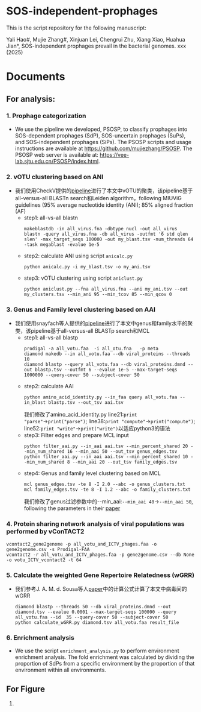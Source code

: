 # SOS-independent-prophages
This is the script repository for the following manuscript:

Yali Hao#, Mujie Zhang#, Xinjuan Lei, Chengrui Zhu, Xiang Xiao, Huahua Jian*, SOS-independent prophages prevail in the bacterial genomes. xxx (2025)

# Documents

## For analysis:

### 1. Prophage categorization
   
- We use the pipeline we developed, PSOSP, to classify prophages into SOS-dependent prophages (SdP), SOS-uncertain prophages (SuPs), and SOS-independent prophages (SiPs). The PSOSP scripts and usage instructions are available at https://github.com/mujiezhang/PSOSP. The PSOSP web server is available at: https://vee-lab.sjtu.edu.cn/PSOSP/index.html.
   
### 2. vOTU clustering based on ANI
   
- 我们使用CheckV提供的[pipeline](https://bitbucket.org/berkeleylab/checkv/src/master/)进行了本文中vOTU的聚类，该pipeline基于all-versus-all BLASTn search和Leiden algorithm，following MIUViG guidelines (95% average nucleotide identity (ANI); 85% aligned fraction (AF)
  - step1: all-vs-all blastn
    ```
    makeblastdb -in all_virus.fna -dbtype nucl -out all_virus
    blastn -query all_virus.fna -db all_virus -outfmt '6 std qlen slen' -max_target_seqs 100000 -out my_blast.tsv -num_threads 64 -task megablast -evalue 1e-5
    ```
  - step2: calculate ANI using script `anicalc.py`
    ```
    python anicalc.py -i my_blast.tsv -o my_ani.tsv
    ```
  - step3: vOTU clustering using script `aniclust.py`
    ```
    python aniclust.py --fna all_virus.fna --ani my_ani.tsv --out my_clusters.tsv --min_ani 95 --min_tcov 85 --min_qcov 0
    ```
     
### 3.  Genus and Family level clustering based on AAI

- 我们使用snayfach等人提供的[pipeline](https://github.com/snayfach/MGV/tree/master/aai_cluster)进行了本文中genus和family水平的聚类，该pipeline基于all-versus-all BLASTp search和MCL
  - step1: all-vs-all blastp
    ```
    prodigal -a all_votu.faa  -i all_otu.fna   -p meta
    diamond makedb --in all_votu.faa --db viral_proteins --threads 10
    diamond blastp --query all_votu.faa --db viral_proteins.dmnd --out blastp.tsv --outfmt 6 --evalue 1e-5 --max-target-seqs 1000000 --query-cover 50 --subject-cover 50
    ```
  - step2: calculate AAI
    ```
    python amino_acid_identity.py --in_faa query all_votu.faa --in_blast blastp.tsv --out_tsv aai.tsv
    ```
    我们修改了amino_acid_identity.py line21:`print "parse"`→`print("parse")`; line38:`print "compute"`→`print("compute")`; line52:`print "write"`→`print("write")`以适应python3的语法
  - step3: Filter edges and prepare MCL input
    ```
    python filter_aai.py --in_aai aai.tsv --min_percent_shared 20 --min_num_shared 16 --min_aai 50 --out_tsv genus_edges.tsv
    python filter_aai.py --in_aai aai.tsv --min_percent_shared 10 --min_num_shared 8 --min_aai 20 --out_tsv family_edges.tsv
    ```
  - step4: Genus and family level clustering based on MCL
    ```
    mcl genus_edges.tsv -te 8 -I 2.0 --abc -o genus_clusters.txt
    mcl family_edges.tsv -te 8 -I 1.2 --abc -o family_clusters.txt
    ```
    我们修改了genus过滤参数中的--min_aai:`--min_aai 40`→`--min_aai 50`, following the parameters in their [paper](https://www.nature.com/articles/s41564-021-00928-6)

### 4. Protein sharing network analysis of viral populations was performed by vConTACT2
   ```
   vcontact2_gene2genome -p all_votu_and_ICTV_phages.faa -o gene2genome.csv -s Prodigal-FAA
   vcontact2 -r all_votu_and_ICTV_phages.faa -p gene2genome.csv --db None -o votu_ICTV_vcontact2 -t 64
   ```

### 5. Calculate the weighted Gene Repertoire Relatedness (wGRR)

- 我们参考J. A. M. d. Sousa等人[paper](https://academic.oup.com/nar/article/51/6/2759/7068371?login=true)中的计算公式计算了本文中病毒间的wGRR
   ```
   diamond blastp --threads 50 --db viral_proteins.dmnd --out diamond.tsv --evalue 0.0001 --max-target-seqs 100000 --query  all_votu.faa --id  35 --query-cover 50 --subject-cover 50
   python calculate_wGRR.py diamond.tsv all_votu.faa result_file
   ```
### 6. Enrichment analysis
   
- We use the script `enrichment_analysis.py` to perform environment enrichment analysis. The fold enrichment was calculated by dividing the proportion of SdPs from a specific environment by the proportion of that environment within all environments.

## For Figure
1. 
